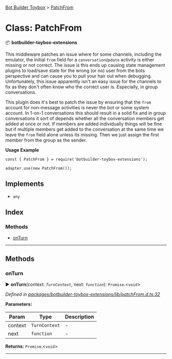 [Bot Builder Toybox](../README.md) > [PatchFrom](../classes/botbuilder_toybox.patchfrom.md)



# Class: PatchFrom


:package: **botbuilder-toybox-extensions**

This middleware patches an issue where for some channels, including the emulator, the initial `from` field for a `conversationUpdate` activity is either missing or not correct. The issue is this ends up causing state management plugins to load/save state for the wrong (or no) user from the bots perspective and can cause you to pull your hair out when debugging. Unfortunately, this issue apparently isn't an easy issue for the channels to fix as they don't often know who the correct user is. Especially, in group conversations.

This plugin does it's best to patch the issue by ensuring that the `from` account for non-message activities is never the bot or some system account. In 1-on-1 conversations this should result in a solid fix and in group conversations it sort of depends whether all the conversation members get added at once or not. If members are added individually things will be fine but if multiple members get added to the conversation at the same time we leave the `from` field alone unless its missing. Then we just assign the first member from the group as the sender.

**Usage Example**

    const { PatchFrom } = require('botbuilder-toybox-extensions');

    adapter.use(new PatchFrom());

## Implements

* `any`

## Index

### Methods

* [onTurn](botbuilder_toybox.patchfrom.md#onturn)



---
## Methods
<a id="onturn"></a>

###  onTurn

► **onTurn**(context: *`TurnContext`*, next: *`function`*): `Promise`.<`void`>



*Defined in [packages/botbuilder-toybox-extensions/lib/patchFrom.d.ts:32](https://github.com/Stevenic/botbuilder-toybox/blob/81fc6e8/packages/botbuilder-toybox-extensions/lib/patchFrom.d.ts#L32)*



**Parameters:**

| Param | Type | Description |
| ------ | ------ | ------ |
| context | `TurnContext`   |  - |
| next | `function`   |  - |





**Returns:** `Promise`.<`void`>





___



